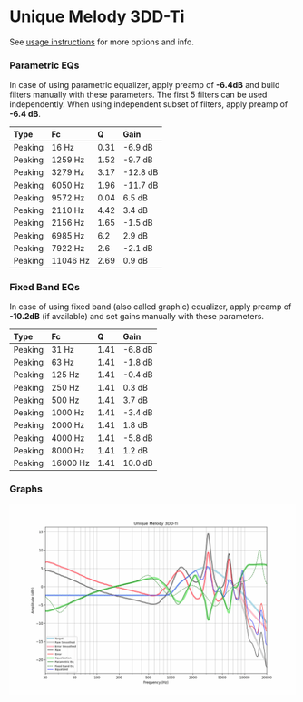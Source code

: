 # Unique Melody 3DD-Ti
See [usage instructions](https://github.com/jaakkopasanen/AutoEq#usage) for more options and info.

### Parametric EQs
In case of using parametric equalizer, apply preamp of **-6.4dB** and build filters manually
with these parameters. The first 5 filters can be used independently.
When using independent subset of filters, apply preamp of **-6.4 dB**.

| Type    | Fc       |    Q | Gain     |
|:--------|:---------|:-----|:---------|
| Peaking | 16 Hz    | 0.31 | -6.9 dB  |
| Peaking | 1259 Hz  | 1.52 | -9.7 dB  |
| Peaking | 3279 Hz  | 3.17 | -12.8 dB |
| Peaking | 6050 Hz  | 1.96 | -11.7 dB |
| Peaking | 9572 Hz  | 0.04 | 6.5 dB   |
| Peaking | 2110 Hz  | 4.42 | 3.4 dB   |
| Peaking | 2156 Hz  | 1.65 | -1.5 dB  |
| Peaking | 6985 Hz  | 6.2  | 2.9 dB   |
| Peaking | 7922 Hz  | 2.6  | -2.1 dB  |
| Peaking | 11046 Hz | 2.69 | 0.9 dB   |

### Fixed Band EQs
In case of using fixed band (also called graphic) equalizer, apply preamp of **-10.2dB**
(if available) and set gains manually with these parameters.

| Type    | Fc       |    Q | Gain    |
|:--------|:---------|:-----|:--------|
| Peaking | 31 Hz    | 1.41 | -6.8 dB |
| Peaking | 63 Hz    | 1.41 | -1.8 dB |
| Peaking | 125 Hz   | 1.41 | -0.4 dB |
| Peaking | 250 Hz   | 1.41 | 0.3 dB  |
| Peaking | 500 Hz   | 1.41 | 3.7 dB  |
| Peaking | 1000 Hz  | 1.41 | -3.4 dB |
| Peaking | 2000 Hz  | 1.41 | 1.8 dB  |
| Peaking | 4000 Hz  | 1.41 | -5.8 dB |
| Peaking | 8000 Hz  | 1.41 | 1.2 dB  |
| Peaking | 16000 Hz | 1.41 | 10.0 dB |

### Graphs
![](./Unique%20Melody%203DD-Ti.png)